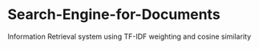 # Search-Engine-for-Documents
Information Retrieval system using TF-IDF weighting and cosine similarity
